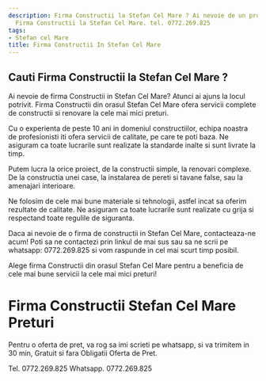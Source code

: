 ```yaml
---
description: Firma Constructii la Stefan Cel Mare ? Ai nevoie de un profesionist in
  Firma Constructii la Stefan Cel Mare. tel. 0772.269.825
tags:
- Stefan cel Mare
title: Firma Constructii In Stefan Cel Mare
---
```



## Cauti Firma Constructii la Stefan Cel Mare ?

Ai nevoie de firma Constructii in Stefan Cel Mare? Atunci ai ajuns la locul potrivit. Firma Constructii din orasul Stefan Cel Mare ofera servicii complete de constructii si renovare la cele mai mici preturi. 

Cu o experienta de peste 10 ani in domeniul constructiilor, echipa noastra de profesionisti iti ofera servicii de calitate, pe care te poti baza. Ne asiguram ca toate lucrarile sunt realizate la standarde inalte si sunt livrate la timp. 

Putem lucra la orice proiect, de la constructii simple, la renovari complexe. De la constructia unei case, la instalarea de pereti si tavane false, sau la amenajari interioare. 

Ne folosim de cele mai bune materiale si tehnologii, astfel incat sa oferim rezultate de calitate. Ne asiguram ca toate lucrarile sunt realizate cu grija si respectand toate regulile de siguranta.

Daca ai nevoie de o firma de constructii in Stefan Cel Mare, contacteaza-ne acum! Poti sa ne contactezi prin linkul de mai sus sau sa ne scrii pe whatsapp: 0772.269.825 si vom raspunde in cel mai scurt timp posibil. 

Alege firma Constructii din orasul Stefan Cel Mare pentru a beneficia de cele mai bune servicii la cele mai mici preturi!

# Firma Constructii Stefan Cel Mare Preturi
Pentru o oferta de pret, va rog sa imi scrieti pe whatsapp, si va trimitem in 30 min, Gratuit si fara Obligatii Oferta de Pret.

Tel. 0772.269.825
Whatsapp. 0772.269.825